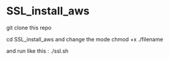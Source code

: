 # SSL_install_aws
 git clone this repo
 
 cd SSL_install_aws
 and change the mode
 chmod +x ./filename
 
 and run  like this : ./ssl.sh 

